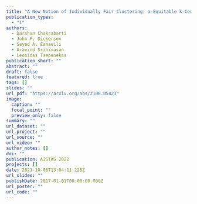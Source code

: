 ```yaml
---
title: "A New Notion of Individually Fair Clustering: α-Equitable k-Center"
publication_types:
  - "1"
authors:
  - Darshan Chakrabarti
  - John P. Dickerson
  - Seyed A. Esmaeili
  - Aravind Srinivasan
  - Leonidas Tsepenekas
publication_short: ""
abstract: ""
draft: false
featured: true
tags: []
slides: ""
url_pdf: "https://arxiv.org/abs/2106.05423"
image:
  caption: ""
  focal_point: ""
  preview_only: false
summary: ""
url_dataset: ""
url_project: ""
url_source: ""
url_video: ""
author_notes: []
doi: ""
publication: AISTAS 2022
projects: []
date: 2021-10-06T13:04:11.228Z
url_slides: ""
publishDate: 2017-01-01T00:00:00.000Z
url_poster: ""
url_code: ""
---
```

